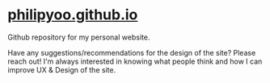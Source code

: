 # [philipyoo.github.io](http://philipyoo.github.io)

Github repository for my personal website.

Have any suggestions/recommendations for the design of the site? Please reach out! I'm always interested in knowing what people think and how I can improve UX & Design of the site.
